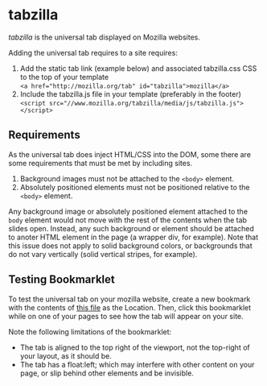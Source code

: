 tabzilla
========

*tabzilla* is the universal tab displayed on Mozilla websites.

Adding the universal tab requires to a site requires:

1. Add the static tab link (example below) and associated tabzilla.css CSS to the top of your template  
    ```<a href="http://mozilla.org/tab" id="tabzilla">mozilla</a>```
2. Include the tabzilla.js file in your template (preferably in the footer)  
    ```<script src="//www.mozilla.org/tabzilla/media/js/tabzilla.js"></script>```

Requirements
------------

As the universal tab does inject HTML/CSS into the DOM, some there are some requirements that must be met by including sites.

1. Background images must not be attached to the ```<body>``` element.
2. Absolutely positioned elements must not be positioned relative to the ```<body>``` element.

Any background image or absolutely positioned element attached to the ```body``` element would not move with the rest of the contents when the tab slides open. Instead, any such background or element should be attached to anoter HTML element in the page (a wrapper div, for example). Note that this issue does not apply to solid background colors, or backgrounds that do not vary vertically (solid vertical stripes, for example).

Testing Bookmarklet
-------------------
To test the universal tab on your mozilla website, create a new bookmark with the contents of <a href="https://github.com/mozilla/tabzilla/blob/master/media/bookmarklet/tabzilla.url">this file</a> as the Location. Then, click this bookmarklet while on one of your pages to see how the tab will appear on your site.

Note the following limitations of the bookmarklet:

* The tab is aligned to the top right of the viewport, not the top-right of your layout, as it should be.
* The tab has a float:left; which may interfere with other content on your page, or slip behind other elements and be invisible.